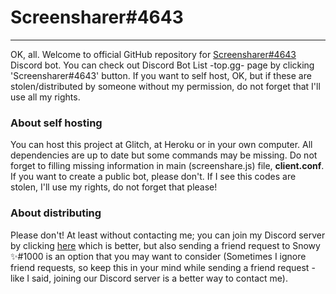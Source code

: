 # Screensharer#4643
---
OK, all. Welcome to official GitHub repository for [Screensharer#4643](https://top.gg/bot/698203925580611585) Discord bot. You can check out Discord Bot List -top.gg- page by clicking 'Screensharer#4643' button. If you want to self host, OK, but if these are stolen/distributed by someone without my permission, do not forget that I'll use all my rights. 

### About self hosting
You can host this project at Glitch, at Heroku or in your own computer. All dependencies are up to date but some commands may be missing. Do not forget to filling missing information in main (screenshare.js) file, **client.conf**. If you want to create a public bot, please don't. If I see this codes are stolen, I'll use my rights, do not forget that please!

### About distributing
Please don't! At least without contacting me; you can join my Discord server by clicking [here](https://discord.gg/JajWkmj) which is better, but also sending a friend request to Snowy ✨#1000 is an option that you may want to consider (Sometimes I ignore friend requests, so keep this in your mind while sending a friend request -like I said, joining our Discord server is a better way to contact me).
